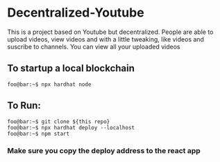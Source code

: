 # Decentralized-Youtube

This is a project based on Youtube but decentralized. 
People are able to upload videos, view videos and with a little tweaking, like videos and suscribe to channels. 
You can view all your uploaded videos

## To startup a local blockchain 
```console
foo@bar:~$ npx hardhat node
```

## To Run:
```console
foo@bar:~$ git clone ${this repo}
foo@bar:~$ npx hardhat deploy --localhost
foo@bar:~$ npm start
```

### Make sure you copy the deploy address to the react app
